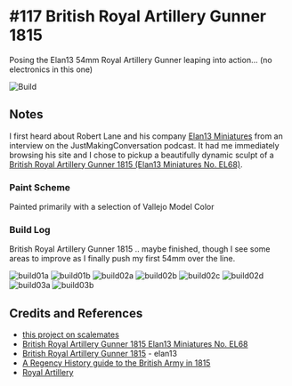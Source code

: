 # #117 British Royal Artillery Gunner 1815

Posing the Elan13 54mm Royal Artillery Gunner leaping into action... (no electronics in this one)

![Build](./assets/BritishGunner1815_build.jpg?raw=true)

## Notes

I first heard about Robert Lane and his company
[Elan13 Miniatures](https://elan13.co.uk/)
from an interview on the JustMakingConversation podcast.
It had me immediately browsing his site and I chose to pickup a beautifully dynamic sculpt of a
[British Royal Artillery Gunner 1815 (Elan13 Miniatures No. EL68)](https://www.scalemates.com/kits/elan13-miniatures-el68-british-royal-artillery-gunner-1815--1450321).

### Paint Scheme

Painted primarily with a selection of Vallejo Model Color

### Build Log

British Royal Artillery Gunner 1815 .. maybe finished, though I see some areas to improve as I finally push my first 54mm over the line.

![build01a](./assets/build01a.jpg?raw=true)
![build01b](./assets/build01b.jpg?raw=true)
![build02a](./assets/build02a.jpg?raw=true)
![build02b](./assets/build02b.jpg?raw=true)
![build02c](./assets/build02c.jpg?raw=true)
![build02d](./assets/build02d.jpg?raw=true)
![build03a](./assets/build03a.jpg?raw=true)
![build03b](./assets/build03b.jpg?raw=true)

## Credits and References

* [this project on scalemates](https://www.scalemates.com/profiles/mate.php?id=74137&p=projects&project=145733)
* [British Royal Artillery Gunner 1815 Elan13 Miniatures No. EL68](https://www.scalemates.com/kits/elan13-miniatures-el68-british-royal-artillery-gunner-1815--1450321)
* [British Royal Artillery Gunner 1815](https://elan13.co.uk/Royal-Artillery-Gunner-181) - elan13
* [A Regency History guide to the British Army in 1815](https://www.regencyhistory.net/2022/07/british-army-in-1815-regency-history_1.html)
* [Royal Artillery](https://en.wikipedia.org/wiki/Royal_Artillery)
